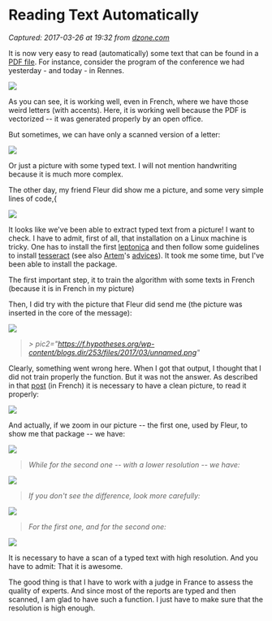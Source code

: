 # Reading Text Automatically

_Captured: 2017-03-26 at 19:32 from [dzone.com](https://dzone.com/articles/reading-text-automatically?edition=286925&utm_source=Daily%20Digest&utm_medium=email&utm_campaign=dd%202017-03-26)_

It is now very easy to read (automatically) some text that can be found in a [PDF file](https://en.wikipedia.org/wiki/Portable_Document_Format). For instance, consider the program of the conference we had yesterday - and today - in Rennes.

![](https://freakonometrics.hypotheses.org/files/2017/03/laboCREM.png)

As you can see, it is working well, even in French, where we have those weird letters (with accents). Here, it is working well because the PDF is vectorized -- it was generated properly by an open office.

But sometimes, we can have only a scanned version of a letter:

![](https://freakonometrics.hypotheses.org/files/2017/03/expert.png)

Or just a picture with some typed text. I will not mention handwriting because it is much more complex.

The other day, my friend Fleur did show me a picture, and some very simple lines of code,{

![](https://freakonometrics.hypotheses.org/files/2017/03/rapport-expert-fr.png)

It looks like we've been able to extract typed text from a picture! I want to check. I have to admit, first of all, that installation on a Linux machine is tricky. One has to install the first [leptonica](https://github.com/danbloomberg/leptonica) and then follow some guidelines to install [tesseract](https://github.com/ropensci/tesseract) (see also [Artem](https://medium.com/@lucas63?source=post_header_lockup)'s [advices](https://medium.com/@lucas63/installing-tesseract-3-04-in-ubuntu-14-04-1dae8b748a32#.tgeq7u340)). It took me some time, but I've been able to install the package.

The first important step, it to train the algorithm with some texts in French (because it is in French in my picture)

Then, I did try with the picture that Fleur did send me (the picture was inserted in the core of the message):

![](https://freakonometrics.hypotheses.org/files/2017/03/unnamed.png)

> _> pic2="https://f.hypotheses.org/wp-content/blogs.dir/253/files/2017/03/unnamed.png"_

Clearly, something went wrong here. When I got that output, I thought that I did not train properly the function. But it was not the answer. As described in that [post](https://geekeries.org/2015/12/reconnaissance-de-caracteres-avec-tesseract-ocr/) (in French) it is necessary to have a clean picture, to read it properly:

![](https://freakonometrics.hypotheses.org/files/2017/03/BasicBoundry.png)

And actually, if we zoom in our picture -- the first one, used by Fleur, to show me that package -- we have:

![](https://freakonometrics.hypotheses.org/files/2017/03/teser1.png)

> _While for the second one -- with a lower resolution -- we have:_

![](https://freakonometrics.hypotheses.org/files/2017/03/teser2.png)

> _If you don't see the difference, look more carefully:_

![](https://freakonometrics.hypotheses.org/files/2017/03/tes12.png)

> _For the first one, and for the second one:_

![](https://freakonometrics.hypotheses.org/files/2017/03/teser22.png)

It is necessary to have a scan of a typed text with high resolution. And you have to admit: That it is awesome.

The good thing is that I have to work with a judge in France to assess the quality of experts. And since most of the reports are typed and then scanned, I am glad to have such a function. I just have to make sure that the resolution is high enough.
